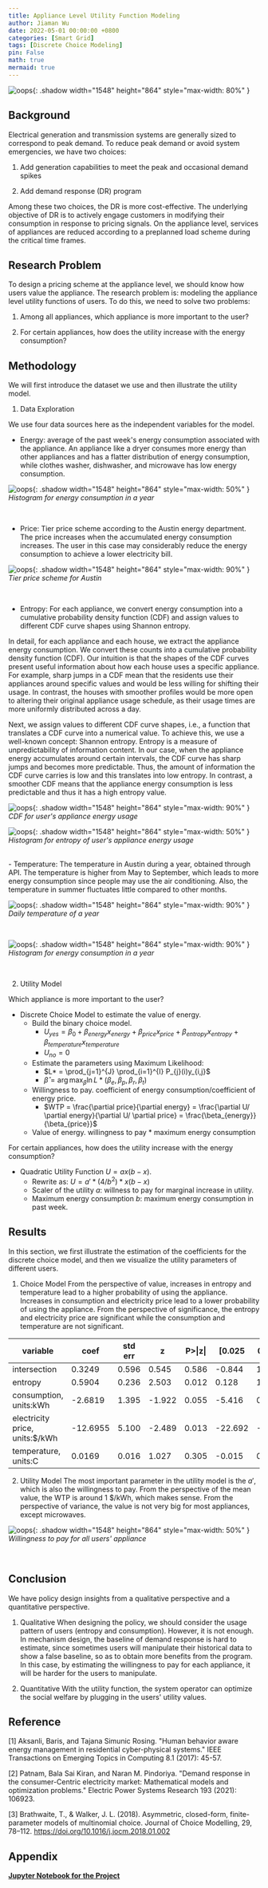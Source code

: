 ```yaml
---
title: Appliance Level Utility Function Modeling
author: Jiaman Wu
date: 2022-05-01 00:00:00 +0800
categories: [Smart Grid]
tags: [Discrete Choice Modeling]
pin: False
math: true
mermaid: true
---
```


![oops](/assets/fig/pol-sol14738-170608.jpg){: .shadow width="1548" height="864" style="max-width: 80%" }


## Background

Electrical generation and transmission systems are generally sized to correspond to peak demand. To reduce peak demand or avoid system emergencies, we have two choices:

1. Add generation capabilities to meet the peak and occasional demand spikes

2. Add demand response (DR) program 

Among these two choices, the DR is more cost-effective. The underlying objective of DR is to actively engage customers in modifying their consumption in response to pricing signals. On the appliance level, services of appliances are reduced according to a preplanned load scheme during the critical time frames.

## Research Problem
To design a pricing scheme at the appliance level, we should know how users value the appliance. The research problem is: modeling the appliance level utility functions of users. To do this, we need to solve two problems:

1. Among all appliances, which appliance is more important to the user?

2. For certain appliances, how does the utility increase with the energy consumption?

## Methodology

We will first introduce the dataset we use and then illustrate the utility model.

1. Data Exploration

We use four data sources here as the independent variables for the model.

- Energy: average of the past week's energy consumption associated with the appliance. An appliance like a dryer consumes more energy than other appliances and has a flatter distribution of energy consumption, while clothes washer, dishwasher, and microwave has low energy consumption.

![oops](/assets/fig/energy_multi.png){: .shadow width="1548" height="864" style="max-width: 50%" }
_Histogram for energy consumption in a year_

<br>

- Price: Tier price scheme according to the Austin energy department. The price increases when the accumulated energy consumption increases. The user in this case may considerably reduce the energy consumption to achieve a lower electricity bill.

![oops](/assets/fig/price.png){: .shadow width="1548" height="864" style="max-width: 90%" }
_Tier price scheme for Austin_

<br>

- Entropy: For each appliance, we convert energy consumption into a cumulative probability density function (CDF) and assign values to different CDF curve shapes using Shannon entropy. 

In detail, for each appliance and each house, we extract the appliance energy consumption. We convert these counts into a cumulative probability density function (CDF). Our intuition is that the shapes of the CDF curves present useful information about how each house uses a specific appliance. For example, sharp jumps in a CDF mean that the residents use their appliances around specific values and would be less willing for shifting their usage. In contrast, the houses with smoother profiles would be more open to altering their original appliance usage schedule, as their usage times are more uniformly distributed across a day. 

Next, we assign values to different CDF curve shapes, i.e., a function that translates a CDF curve into a numerical value. To achieve this, we use a well-known concept: Shannon entropy. Entropy is a measure of unpredictability of information content. In our case, when the appliance energy accumulates around certain intervals, the CDF curve has sharp jumps and becomes more predictable. Thus, the amount of information the CDF curve carries is low and this translates into low entropy. In contrast, a smoother CDF means that the appliance energy consumption is less predictable and thus it has a high entropy value. 

![oops](/assets/fig/entropy_multi.png){: .shadow width="1548" height="864" style="max-width: 90%" }
_CDF for user's appliance energy usage_

![oops](/assets/fig/entropy_app.png){: .shadow width="1548" height="864" style="max-width: 50%" }
_Histogram for entropy of user's appliance energy usage_

<br>
- Temperature: The temperature in Austin during a year, obtained through API. The temperature is higher from May to September, which leads to more energy consumption since people may use the air conditioning. Also, the temperature in summer fluctuates little compared to other months.


![oops](/assets/fig/temperature.png){: .shadow width="1548" height="864" style="max-width: 90%" }
_Daily temperature of a year_

<br>

![oops](/assets/fig/consumption.png){: .shadow width="1548" height="864" style="max-width: 90%" }
_Histogram for energy consumption in a year_

<br>

2. Utility Model

Which appliance is more important to the user?
- Discrete Choice Model to estimate the value of energy.
    * Build the binary choice model. 
        - $U_{yes} = \beta_{0}+\beta_{energy} x_{energy} + \beta_{price} x_{price} + \beta_{entropy} x_{entropy} + \beta_{temperature} x_{temperature}$
        - $U_{no} = 0$
    * Estimate the parameters using Maximum Likelihood:
        - $L* = \prod_{j=1}^{J} \prod_{i=1}^{I} P_{j}(i)y_{i,j}$
        - $\hat{\beta} = \arg\max_{\beta} \ln L*(\beta_{e},\beta_{p},\beta_{r},\beta_{t})$ 
    * Willingness to pay. coefficient of energy consumption/coefficient of energy price.
        - $WTP = \frac{\partial price}{\partial energy} = \frac{\partial U/ \partial energy}{\partial U/ \partial price} = \frac{\beta_{energy}}{\beta_{price}}$
    * Value of energy. willingness to pay * maximum energy consumption  

For certain appliances, how does the utility increase with the energy consumption?
- Quadratic Utility Function $U = ax(b-x)$.
    * Rewrite as: $U = a'* (4/b^{2}) * x(b-x)$
    * Scaler of the utility $a$: willness to pay for marginal increase in utility.
    * Maximum energy consumption $b$: maximum energy consumption in past week.  

## Results

In this section, we first illustrate the estimation of the coefficients for the discrete choice model, and then we visualize the utility parameters of different users. 

1. Choice Model
From the perspective of value, increases in entropy and temperature lead to a higher probability of using the appliance. Increases in consumption and electricity price lead to a lower probability of using the appliance. From the perspective of significance, the entropy and electricity price are significant while the consumption and temperature are not significant.

| variable                       | coef     | std err | z      | P>\|z\| | [0.025  | 0.975] |
|--------------------------------|----------|---------|--------|---------|---------|--------|
| intersection                   | 0.3249   | 0.596   | 0.545  | 0.586   | -0.844  | 1.494  |
| entropy                        | 0.5904   | 0.236   | 2.503  | 0.012   | 0.128   | 1.053  |
| consumption, units:kWh         | -2.6819  | 1.395   | -1.922 | 0.055   | -5.416  | 0.052  |
| electricity price, units:$/kWh | -12.6955 | 5.100   | -2.489 | 0.013   | -22.692 | -2.699 |
| temperature, units:C           | 0.0169   | 0.016   | 1.027  | 0.305   | -0.015  | 0.049  |

2. Utility Model
The most important parameter in the utility model is the $a'$, which is also the willingness to pay. From the perspective of the mean value, the WTP is around 1 $/kWh, which makes sense. From the perspective of variance, the value is not very big for most appliances, except microwaves.

![oops](/assets/fig/wtp.png){: .shadow width="1548" height="864" style="max-width: 50%" }
_Willingness to pay for all users' appliance_

<br>

## Conclusion 
We have policy design insights from a qualitative perspective and a quantitative perspective.

1. Qualitative
When designing the policy, we should consider the usage pattern of users (entropy and consumption). However, it is not enough. In mechanism design, the baseline of demand response is hard to estimate, since sometimes users will manipulate their historical data to show a false baseline, so as to obtain more benefits from the program. In this case, by estimating the willingness to pay for each appliance, it will be harder for the users to manipulate. 

2. Quantitative 
With the utility function, the system operator can optimize the social welfare by plugging in the users' utility values.

## Reference
[1] Aksanli, Baris, and Tajana Simunic Rosing. "Human behavior aware energy management in residential cyber-physical systems." IEEE Transactions on Emerging Topics in Computing 8.1 (2017): 45-57.

[2] Patnam, Bala Sai Kiran, and Naran M. Pindoriya. "Demand response in the consumer-Centric electricity market: Mathematical models and optimization problems." Electric Power Systems Research 193 (2021): 106923.

[3] Brathwaite, T., & Walker, J. L. (2018). Asymmetric, closed-form, finite-parameter models of multinomial choice. Journal of Choice Modelling, 29, 78–112. https://doi.org/10.1016/j.jocm.2018.01.002

## Appendix

[**Jupyter Notebook for the Project**](https://github.com/charmainewu/charmainewu.github.io/blob/main/assets/fig/appliance_mining.ipynb)
